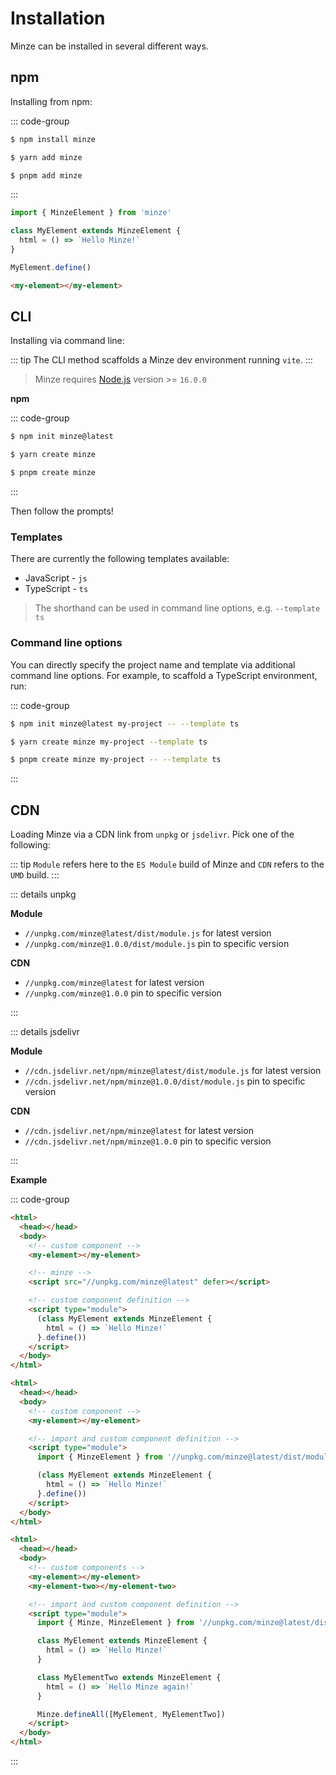 # Installation

Minze can be installed in several different ways.

## npm

Installing from npm:

::: code-group

```bash [npm]
$ npm install minze
```

```bash [yarn]
$ yarn add minze
```

```bash [pnpm]
$ pnpm add minze
```

:::

```js
import { MinzeElement } from 'minze'

class MyElement extends MinzeElement {
  html = () => `Hello Minze!`
}

MyElement.define()
```

```html
<my-element></my-element>
```

## CLI

Installing via command line:

::: tip
The CLI method scaffolds a Minze dev environment running `vite`.
:::

> Minze requires [Node.js](https://nodejs.dev/) version >= `16.0.0`

**npm**

::: code-group

```bash [npm]
$ npm init minze@latest
```

```bash [yarn]
$ yarn create minze
```

```bash [pnpm]
$ pnpm create minze
```

:::

Then follow the prompts!

### Templates

There are currently the following templates available:

- JavaScript - `js`
- TypeScript - `ts`

> The shorthand can be used in command line options, e.g. `--template ts`

### Command line options

You can directly specify the project name and template via additional command line options. For example, to scaffold a TypeScript environment, run:

::: code-group

```bash [npm]
$ npm init minze@latest my-project -- --template ts
```

```bash [yarn]
$ yarn create minze my-project --template ts
```

```bash [pnpm]
$ pnpm create minze my-project -- --template ts
```

:::

## CDN

Loading Minze via a CDN link from `unpkg` or `jsdelivr`. Pick one of the following:

::: tip
`Module` refers here to the `ES Module` build of Minze and `CDN` refers to the `UMD` build.
:::

::: details unpkg

**Module**

- `//unpkg.com/minze@latest/dist/module.js` for latest version
- `//unpkg.com/minze@1.0.0/dist/module.js` pin to specific version

**CDN**

- `//unpkg.com/minze@latest` for latest version
- `//unpkg.com/minze@1.0.0` pin to specific version

:::

::: details jsdelivr

**Module**

- `//cdn.jsdelivr.net/npm/minze@latest/dist/module.js` for latest version
- `//cdn.jsdelivr.net/npm/minze@1.0.0/dist/module.js` pin to specific version

**CDN**

- `//cdn.jsdelivr.net/npm/minze@latest` for latest version
- `//cdn.jsdelivr.net/npm/minze@1.0.0` pin to specific version

:::

**Example**

<!-- prettier-ignore-start -->

::: code-group

```html [CDN]
<html>
  <head></head>
  <body>
    <!-- custom component -->
    <my-element></my-element>

    <!-- minze -->
    <script src="//unpkg.com/minze@latest" defer></script>

    <!-- custom component definition -->
    <script type="module">
      (class MyElement extends MinzeElement {
        html = () => `Hello Minze!`
      }.define())
    </script>
  </body>
</html>
```

```html [Module]
<html>
  <head></head>
  <body>
    <!-- custom component -->
    <my-element></my-element>

    <!-- import and custom component definition -->
    <script type="module">
      import { MinzeElement } from '//unpkg.com/minze@latest/dist/module.js'

      (class MyElement extends MinzeElement {
        html = () => `Hello Minze!`
      }.define())
    </script>
  </body>
</html>
```

```html [Module > defineAll]
<html>
  <head></head>
  <body>
    <!-- custom components -->
    <my-element></my-element>
    <my-element-two></my-element-two>

    <!-- import and custom component definition -->
    <script type="module">
      import { Minze, MinzeElement } from '//unpkg.com/minze@latest/dist/module.js'

      class MyElement extends MinzeElement {
        html = () => `Hello Minze!`
      }

      class MyElementTwo extends MinzeElement {
        html = () => `Hello Minze again!`
      }

      Minze.defineAll([MyElement, MyElementTwo])
    </script>
  </body>
</html>
```

:::

<!-- prettier-ignore-end -->
